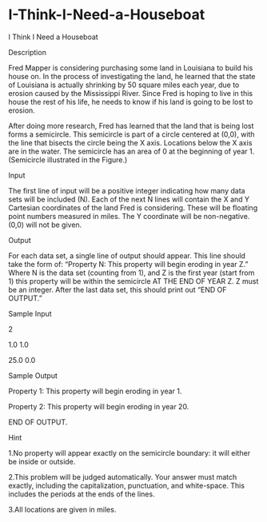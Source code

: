 # I-Think-I-Need-a-Houseboat

I Think I Need a Houseboat

Description

Fred Mapper is considering purchasing some land in Louisiana to build his house on. In the process of investigating the land, he learned that the state of Louisiana is actually shrinking by 50 square miles each year, due to erosion caused by the Mississippi River. Since Fred is hoping to live in this house the rest of his life, he needs to know if his land is going to be lost to erosion. 

After doing more research, Fred has learned that the land that is being lost forms a semicircle. This semicircle is part of a circle centered at (0,0), with the line that bisects the circle being the X axis. Locations below the X axis are in the water. The semicircle has an area of 0 at the beginning of year 1. (Semicircle illustrated in the Figure.) 



Input

The first line of input will be a positive integer indicating how many data sets will be included (N). Each of the next N lines will contain the X and Y Cartesian coordinates of the land Fred is considering. These will be floating point numbers measured in miles. The Y coordinate will be non-negative. (0,0) will not be given.

Output

For each data set, a single line of output should appear. This line should take the form of: “Property N: This property will begin eroding in year Z.” Where N is the data set (counting from 1), and Z is the first year (start from 1) this property will be within the semicircle AT THE END OF YEAR Z. Z must be an integer. After the last data set, this should print out “END OF OUTPUT.” 

Sample Input

2

1.0 1.0

25.0 0.0


Sample Output

Property 1: This property will begin eroding in year 1.

Property 2: This property will begin eroding in year 20.

END OF OUTPUT.

Hint

1.No property will appear exactly on the semicircle boundary: it will either be inside or outside. 

2.This problem will be judged automatically. Your answer must match exactly, including the capitalization, punctuation, and white-space. This includes the periods at the ends of the lines. 

3.All locations are given in miles. 
